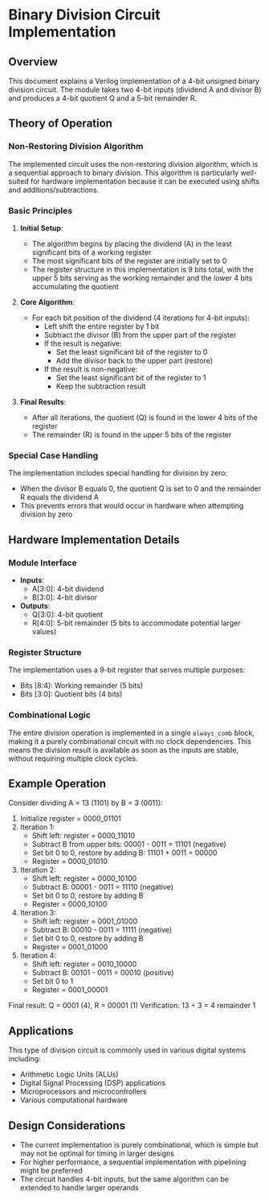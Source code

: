 # Binary Division Circuit Implementation

## Overview
This document explains a Verilog implementation of a 4-bit unsigned binary division circuit. The module takes two 4-bit inputs (dividend A and divisor B) and produces a 4-bit quotient Q and a 5-bit remainder R.

## Theory of Operation

### Non-Restoring Division Algorithm
The implemented circuit uses the non-restoring division algorithm, which is a sequential approach to binary division. This algorithm is particularly well-suited for hardware implementation because it can be executed using shifts and additions/subtractions.

### Basic Principles

1. **Initial Setup**: 
   - The algorithm begins by placing the dividend (A) in the least significant bits of a working register
   - The most significant bits of the register are initially set to 0
   - The register structure in this implementation is 9 bits total, with the upper 5 bits serving as the working remainder and the lower 4 bits accumulating the quotient

2. **Core Algorithm**:
   - For each bit position of the dividend (4 iterations for 4-bit inputs):
     - Left shift the entire register by 1 bit
     - Subtract the divisor (B) from the upper part of the register
     - If the result is negative:
         - Set the least significant bit of the register to 0
         - Add the divisor back to the upper part (restore)
     - If the result is non-negative:
         - Set the least significant bit of the register to 1
         - Keep the subtraction result

3. **Final Results**:
   - After all iterations, the quotient (Q) is found in the lower 4 bits of the register
   - The remainder (R) is found in the upper 5 bits of the register

### Special Case Handling
The implementation includes special handling for division by zero:
- When the divisor B equals 0, the quotient Q is set to 0 and the remainder R equals the dividend A
- This prevents errors that would occur in hardware when attempting division by zero

## Hardware Implementation Details

### Module Interface
- **Inputs**:
  - A[3:0]: 4-bit dividend
  - B[3:0]: 4-bit divisor
- **Outputs**:
  - Q[3:0]: 4-bit quotient
  - R[4:0]: 5-bit remainder (5 bits to accommodate potential larger values)

### Register Structure
The implementation uses a 9-bit register that serves multiple purposes:
- Bits [8:4]: Working remainder (5 bits)
- Bits [3:0]: Quotient bits (4 bits)

### Combinational Logic
The entire division operation is implemented in a single `always_comb` block, making it a purely combinational circuit with no clock dependencies. This means the division result is available as soon as the inputs are stable, without requiring multiple clock cycles.

## Example Operation

Consider dividing A = 13 (1101) by B = 3 (0011):

1. Initialize register = 0000_01101
2. Iteration 1:
   - Shift left: register = 0000_11010
   - Subtract B from upper bits: 00001 - 0011 = 11101 (negative)
   - Set bit 0 to 0, restore by adding B: 11101 + 0011 = 00000
   - Register = 0000_01010
3. Iteration 2:
   - Shift left: register = 0000_10100
   - Subtract B: 00001 - 0011 = 11110 (negative)
   - Set bit 0 to 0, restore by adding B
   - Register = 0000_10100
4. Iteration 3:
   - Shift left: register = 0001_01000
   - Subtract B: 00010 - 0011 = 11111 (negative)
   - Set bit 0 to 0, restore by adding B
   - Register = 0001_01000
5. Iteration 4:
   - Shift left: register = 0010_10000
   - Subtract B: 00101 - 0011 = 00010 (positive)
   - Set bit 0 to 1
   - Register = 0001_00001

Final result: Q = 0001 (4), R = 00001 (1)
Verification: 13 ÷ 3 = 4 remainder 1

## Applications
This type of division circuit is commonly used in various digital systems including:
- Arithmetic Logic Units (ALUs)
- Digital Signal Processing (DSP) applications
- Microprocessors and microcontrollers
- Various computational hardware

## Design Considerations
- The current implementation is purely combinational, which is simple but may not be optimal for timing in larger designs
- For higher performance, a sequential implementation with pipelining might be preferred
- The circuit handles 4-bit inputs, but the same algorithm can be extended to handle larger operands
